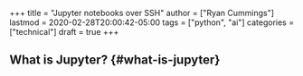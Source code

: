 +++
title = "Jupyter notebooks over SSH"
author = ["Ryan Cummings"]
lastmod = 2020-02-28T20:00:42-05:00
tags = ["python", "ai"]
categories = ["technical"]
draft = true
+++

## What is Jupyter? {#what-is-jupyter}
